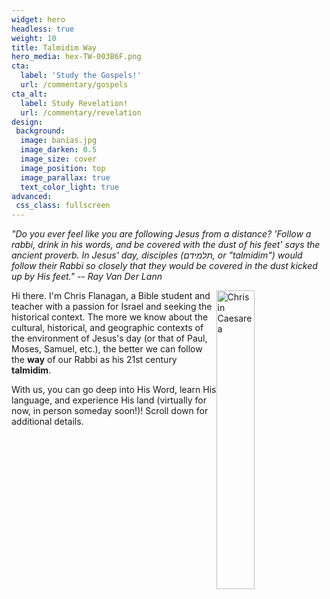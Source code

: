 ```yaml
---
widget: hero
headless: true
weight: 10
title: Talmidim Way
hero_media: hex-TW-003B6F.png
cta:
  label: 'Study the Gospels!'
  url: /commentary/gospels
cta_alt:
  label: Study Revelation!
  url: /commentary/revelation
design:
 background:
  image: banias.jpg
  image_darken: 0.5
  image_size: cover
  image_position: top
  image_parallax: true
  text_color_light: true
advanced:
 css_class: fullscreen
---
```

_"Do you ever feel like you are following Jesus from a distance?  'Follow a rabbi, drink in his words, and be covered with the dust of his feet' says the ancient proverb.
In Jesus' day, disciples (תלמידם, or "talmidim") would follow their Rabbi so closely that they would be covered in the dust kicked up by His feet." -- Ray Van Der Lann_

<img src="/home/hero_files/cf-caesarea-crop.jpg" alt="Chris in Caesarea" width="35%" style="float:right"/>


Hi there.  I'm Chris Flanagan, a Bible student and teacher with a passion for Israel and seeking the historical context.  The more we know about the cultural, historical, and geographic contexts of the environment of  Jesus's day (or that of Paul, Moses, Samuel, etc.), the better we can follow the **way** of our Rabbi as his 21st century **talmidim**.

With us, you can go deep into His Word, learn His language, and experience His land (virtually for now, in person someday soon!)! Scroll down for additional details.